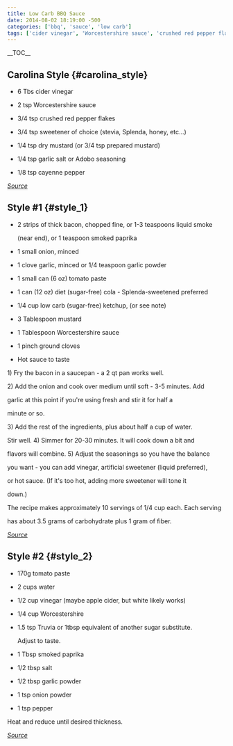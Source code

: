```yaml
---
title: Low Carb BBQ Sauce
date: 2014-08-02 18:19:00 -500
categories: ['bbq', 'sauce', 'low carb']
tags: ['cider vinegar', 'Worcestershire sauce', 'crushed red pepper flakes', 'sweetener of choice (stevia, Splenda, honey, etc...)', 'dry mustard (or 3/4 tsp prepared mustard)', 'garlic salt or Adobo seasoning', 'cayenne pepper', 'thick bacon', 'liquid smoke', 'smoked paprika', 'onion', 'garlic', 'garlic powder', 'tomato paste', 'diet (sugar-free) cola', 'low carb (sugar-free) ketchup', 'mustard', 'ground cloves', 'Hot sauce', 'water', 'vinegar (maybe apple cider, but white likely works)', 'Truvia or another sugar substitute', 'smoked paprika', 'salt', 'garlic powder', 'onion powder', 'pepper', 'Fry', 'Cook', 'Simmer', 'Heat', 'Reduce']
---
```


\_\_TOC\_\_



## Carolina Style {#carolina_style}



-   6 Tbs cider vinegar

-   2 tsp Worcestershire sauce

-   3/4 tsp crushed red pepper flakes

-   3/4 tsp sweetener of choice (stevia, Splenda, honey, etc\...)

-   1/4 tsp dry mustard (or 3/4 tsp prepared mustard)

-   1/4 tsp garlic salt or Adobo seasoning

-   1/8 tsp cayenne pepper



*[Source](http://blog.stuffimakemyhusband.com/2011/07/eastern-north-carolina-style-pulled.html)*



## Style \#1 {#style_1}



-   2 strips of thick bacon, chopped fine, or 1-3 teaspoons liquid smoke

    (near end), or 1 teaspoon smoked paprika

-   1 small onion, minced

-   1 clove garlic, minced or 1/4 teaspoon garlic powder

-   1 small can (6 oz) tomato paste

-   1 can (12 oz) diet (sugar-free) cola - Splenda-sweetened preferred

-   1/4 cup low carb (sugar-free) ketchup, (or see note)

-   3 Tablespoon mustard

-   1 Tablespoon Worcestershire sauce

-   1 pinch ground cloves

-   Hot sauce to taste



1\) Fry the bacon in a saucepan - a 2 qt pan works well.



2\) Add the onion and cook over medium until soft - 3-5 minutes. Add

garlic at this point if you\'re using fresh and stir it for half a

minute or so.



3\) Add the rest of the ingredients, plus about half a cup of water.

Stir well. 4) Simmer for 20-30 minutes. It will cook down a bit and

flavors will combine. 5) Adjust the seasonings so you have the balance

you want - you can add vinegar, artificial sweetener (liquid preferred),

or hot sauce. (If it\'s too hot, adding more sweetener will tone it

down.)



The recipe makes approximately 10 servings of 1/4 cup each. Each serving

has about 3.5 grams of carbohydrate plus 1 gram of fiber.



*[Source](http://lowcarbdiets.about.com/od/saucesandmarinades/r/nosugarbbqsauce.htm)*



## Style \#2 {#style_2}



-   170g tomato paste

-   2 cups water

-   1/2 cup vinegar (maybe apple cider, but white likely works)

-   1/4 cup Worcestershire

-   1.5 tsp Truvia or 1tbsp equivalent of another sugar substitute.

    Adjust to taste.

-   1 Tbsp smoked paprika

-   1/2 tbsp salt

-   1/2 tbsp garlic powder

-   1 tsp onion powder

-   1 tsp pepper



Heat and reduce until desired thickness.



*[Source](http://www.wikihow.com/Make-a-Low-Carb-Barbecue-Sauce)*

